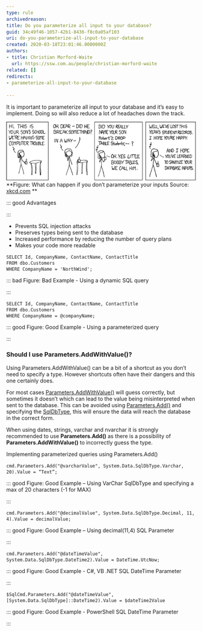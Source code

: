 ```yaml
---
type: rule
archivedreason: 
title: Do you parameterize all input to your database?
guid: 34c49f46-1057-42b1-8436-f8c0a05af103
uri: do-you-parameterize-all-input-to-your-database
created: 2020-03-18T23:01:46.0000000Z
authors:
- title: Christian Morford-Waite
  url: https://ssw.com.au/people/christian-morford-waite
related: []
redirects:
- parameterize-all-input-to-your-database

---
```


It is important to parameterize all input to your database and it’s easy to implement.
Doing so will also reduce a lot of headaches down the track.

 ![](ParameterizeSqlInputsXKCD.png) **Figure: What can happen if you don’t parameterize your inputs
Source: [xkcd.com](https://xkcd.com/327/)
** 

<!--endintro-->




::: good
Advantages

:::

* Prevents SQL injection attacks
* Preserves types being sent to the database
* Increased performance by reducing the number of query plans
* Makes your code more readable




```
SELECT Id, CompanyName, ContactName, ContactTitle
FROM dbo.Customers
WHERE CompanyName = 'NorthWind';
```




::: bad
Figure: Bad Example - Using a dynamic SQL query

:::



```
SELECT Id, CompanyName, ContactName, ContactTitle
FROM dbo.Customers
WHERE CompanyName = @companyName;
```




::: good
Figure: Good Example - Using a parameterized query

:::

### Should I use Parameters.AddWithValue()?


Using Parameters.AddWithValue() can be a bit of a shortcut as you don’t need to specify a type. However shortcuts often have their dangers and this one certainly does.

For most cases [Parameters.AddWithValue()](https://docs.microsoft.com/en-us/dotnet/api/system.data.sqlclient.sqlparametercollection.addwithvalue?view=netframework-4.8) will guess correctly, but sometimes it doesn’t which can lead to the value being misinterpreted when sent to the database. This can be avoided using [Parameters.Add()](https://docs.microsoft.com/en-us/dotnet/api/system.data.sqlclient.sqlparametercollection.add?view=netframework-4.8) and specifying the [SqlDbType](https://docs.microsoft.com/en-us/dotnet/api/system.data.sqldbtype?view=netframework-4.8), this will ensure the data will reach the database in the correct form.

When using dates, strings, varchar and nvarchar it is strongly recommended to use  **Parameters.Add()** as there is a possibility of  **Parameters.AddWithValue()** to incorrectly guess the type.

Implementing parameterized queries using Parameters.Add()



```
cmd.Parameters.Add("@varcharValue", System.Data.SqlDbType.Varchar, 20).Value = “Text”;
```




::: good
Figure: Good Example – Using VarChar SqlDbType and specifying a max of 20 characters (-1 for MAX)

:::



```
cmd.Parameters.Add("@decimalValue", System.Data.SqlDbType.Decimal, 11, 4).Value = decimalValue;
```




::: good
Figure: Good Example – Using decimal(11,4) SQL Parameter

:::



```
cmd.Parameters.Add("@dateTimeValue", System.Data.SqlDbType.DateTime2).Value = DateTime.UtcNow;
```




::: good
Figure: Good Example - C#, VB .NET SQL DateTime Parameter

:::



```
$SqlCmd.Parameters.Add("@dateTimeValue", [System.Data.SqlDbType]::DateTime2).Value = $dateTime2Value
```




::: good
Figure: Good Example - PowerShell SQL DateTime Parameter

:::
